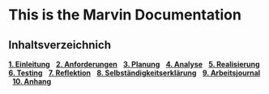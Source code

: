 # This is the Marvin Documentation
## Inhaltsverzeichnich
**[1. Einleitung](#heading--1)**
&nbsp;
**[2. Anforderungen](#heading--2)**
&nbsp;
**[3. Planung](#heading--3)**
&nbsp;
**[4. Analyse](#heading--4)**
&nbsp;
**[5. Realisierung](#heading--5)**
&nbsp;
**[6. Testing](#heading--6)**
&nbsp;
**[7. Reflektion](#heading--7)**
&nbsp;
**[8. Selbständigkeitserklärung](#heading--8)**
&nbsp;
**[9. Arbeitsjournal](#heading--9)**
&nbsp;
**[10. Anhang](#heading--10)**